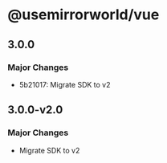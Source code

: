 # @usemirrorworld/vue

## 3.0.0

### Major Changes

- 5b21017: Migrate SDK to v2

## 3.0.0-v2.0

### Major Changes

- Migrate SDK to v2
